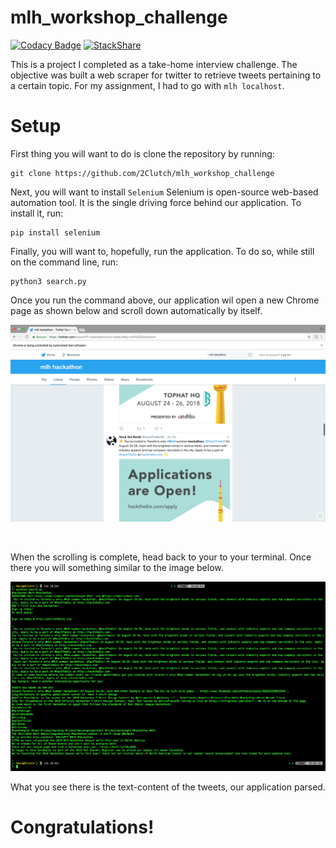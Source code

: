 # mlh_workshop_challenge

[![Codacy Badge](https://api.codacy.com/project/badge/Grade/542fe3498615477f9a9ad66c412b0555)](https://app.codacy.com/app/2Clutch/mlh_workshop_challenge?utm_source=github.com&utm_medium=referral&utm_content=2Clutch/mlh_workshop_challenge&utm_campaign=badger)
[![StackShare](https://img.shields.io/badge/tech-stack-0690fa.svg?style=flat)](https://stackshare.io/2Clutch/knowledge-purse)

This is a project I completed as a take-home interview challenge. The objective was 
built a web scraper for twitter to retrieve tweets pertaining to a certain topic. For my 
assignment, I had to go with `mlh localhost`.

# Setup

First thing you will want to do is clone the repository by running: <br>
```commandline
git clone https://github.com/2Clutch/mlh_workshop_challenge
```

Next, you will want to install `Selenium` Selenium is open-source web-based automation tool.
It is the single driving force behind our application. To install it, run:
```commandline
pip install selenium
```



Finally, you will want to, hopefully, run the application. To do so, while still on the command line, 
run:
```commandline
python3 search.py
```

Once you run the command above, our application wil open a new Chrome page as shown below 
and scroll down automatically by itself.

![alt text](browser_sample.png)

<br>

When the scrolling is complete, head back to your to your terminal. Once there you will 
something similar to the image below.

![alt_text](terminal_sample.png)

What you see there is the text-content of the tweets, our application
parsed. 

# Congratulations!
